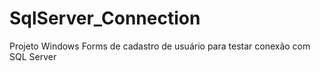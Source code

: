 # SqlServer_Connection
Projeto Windows Forms de cadastro de usuário para testar conexão com SQL Server

